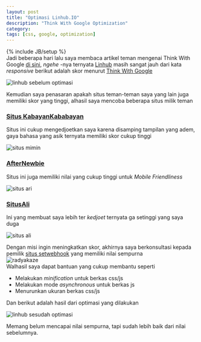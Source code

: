 ```yaml
---
layout: post
title: "Optimasi Linhub.IO"
description: "Think With Google Optimization"
category: 
tags: [css, google, optimization]
---
```

{% include JB/setup %}  
Jadi beberapa hari lalu saya membaca artikel teman mengenai Think With Google [di sini](https://www.afternewbie.com/analisa-kecepatan-website-anda-menggunakan-think-google/), _ngehe_ -nya 
ternyata [Linhub](https://linhub.io) masih sangat jauh dari kata _responsive_ berikut adalah skor menurut [Think With Google](https://testmysite.thinkwithgoogle.com/)  

<img src="{{ site.baseurl }}/img/thinkwithgoogle-linhub.png" class="img-responsive" alt="linhub sebelum optimasi">  

Kemudian saya penasaran apakah situs teman-teman saya yang lain juga memiliki skor yang tinggi, alhasil saya mencoba beberapa situs milik teman  

### [Situs KabayanKababayan](https://rizaumami.github.io)  
Situs ini cukup mengedjoetkan saya karena disamping tampilan yang adem, gaya bahasa yang asik ternyata memiliki skor cukup tinggi  

<img src="{{ site.baseurl }}/img/rizaumami.png" class="img-responsive" alt="situs mimin">  

### [AfterNewbie](https://afternewbie.com)  
Situs ini juga memiliki nilai yang cukup tinggi untuk _Mobile Friendliness_  

<img src="{{ site.baseurl }}/img/afternewbie.png" class="img-responsive" alt="situs ari">  

### [SitusAli](https://situsali.com)  
Ini yang membuat saya lebih ter _kedjoet_ ternyata ga setinggi yang saya duga  

<img src="{{ site.baseurl }}/img/situsali.png" class="img-responsive" alt="situs ali">  

Dengan misi ingin meningkatkan skor, akhirnya saya berkonsultasi kepada pemilik [situs setwebhook](https://setwebhook.ga) yang memiliki nilai sempurna  
<img src="{{ site.baseurl }}/img/setwebhook.png" class="img-responsive" alt="radyakaze">  
Walhasil saya dapat bantuan yang cukup membantu seperti  

- Melakukan _minification_ untuk berkas css/js  
- Melakukan mode _asynchronous_ untuk berkas js  
- Menurunkan ukuran berkas css/js  

Dan berikut adalah hasil dari optimasi yang dilakukan  

<img src="{{ site.baseurl }}/img/linhub-optimized.png" class="img-responsive" alt="linhub sesudah optimasi">  

Memang belum mencapai nilai sempurna, tapi sudah lebih baik dari nilai sebelumnya.